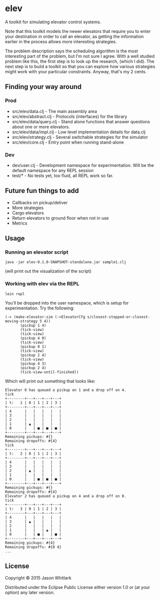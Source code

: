 # elev

A toolkit for simulating elevator control systems.

Note that this toolkit models the newer elevators that require you to
enter your destination in order to call an elevator, as getting the
information earlier in the process allows more interesting strategies.

The problem description says the scheduling algorithm is the most
interesting part of the problem, but I'm not sure I agree. With a well
studied problem like this, the first step is to look up the research,
(which I did). The next step is to build a toolkit so that you can
explore how various strategies might work with your particular
constraints. Anyway, that's my 2 cents.

## Finding your way around

### Prod
* src/elev/data.clj - The main assembly area
* src/elev/abstract.clj - Protocols (interfaces) for the library
* src/elev/data/query.clj - Stand alone functions that answer questions about one or more elevators.
* src/elev/data/impl.clj - Low level implementation details for data.clj
* src/elev/strategy.clj - Several switchable strategies for the simulator
* src/elev/core.clj - Entry point when running stand-alone

### Dev
* dev/user.clj - Development namespace for experimentation. Will be the default namespace for any REPL session
* test/* - No tests yet, too fluid, all REPL work so far.

## Future fun things to add

* Callbacks on pickup/deliver
* More strategies
* Cargo elevators
* Return elevators to ground floor when not in use
* Metrics

## Usage

### Running an elevator script
    java -jar elev-0.1.0-SNAPSHOT-standalone.jar sample1.clj

(will print out the visualization of the script)

### Working with elev via the REPL

    lein repl

You'll be dropped into the user namespace, which is setup for experimentation. Try the following:



    (-> (make-elevator-sim (->ElevatorCfg s/closest-stopped-or-closest-moving-strategy 5 4))
           (pickup 1 4)
           (tick-view)
           (tick-view)
           (pickup 4 0)
           (tick-view)
           (pickup 0 1)
           (tick-view)
           (pickup 2 4)
           (tick-view)
           (pickup 4 3)
           (pickup 2 4)
           (tick-view-until-finished))

Which will print out something that looks like:


    Elevator 0 has queued a pickup on 1 and a drop off on 4.
    tick
    +--------+---+---+---+---+
    | t:   1 | 0 | 1 | 2 | 3 |
    +--------+---+---+---+---+
    | 4      |   |   |   |   |
    | 3      |   |   |   |   |
    | 2      |   |   |   |   |
    | 1      | ▲ |   |   |   |
    | 0      |   | ■ | ■ | ■ |
    +--------+---+---+---+---+
    Remaining pickups: #{}
    Remaining dropoffs: #{4}
    tick
    +--------+---+---+---+---+
    | t:   2 | 0 | 1 | 2 | 3 |
    +--------+---+---+---+---+
    | 4      |   |   |   |   |
    | 3      |   |   |   |   |
    | 2      | ▲ |   |   |   |
    | 1      |   |   |   |   |
    | 0      |   | ■ | ■ | ■ |
    +--------+---+---+---+---+
    Remaining pickups: #{}
    Remaining dropoffs: #{4}
    Elevator 2 has queued a pickup on 4 and a drop off on 0.
    tick
    +--------+---+---+---+---+
    | t:   3 | 0 | 1 | 2 | 3 |
    +--------+---+---+---+---+
    | 4      |   |   |   |   |
    | 3      | ▲ |   |   |   |
    | 2      |   |   |   |   |
    | 1      |   |   | ▲ |   |
    | 0      |   | ■ |   | ■ |
    +--------+---+---+---+---+
    Remaining pickups: #{4}
    Remaining dropoffs: #{0 4}
    ...


## License

Copyright © 2015 Jason Whitlark

Distributed under the Eclipse Public License either version 1.0 or (at
your option) any later version.
